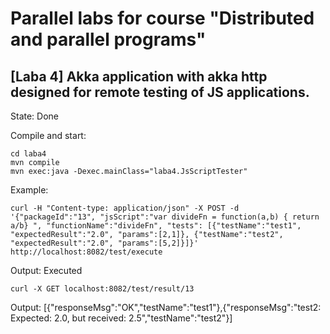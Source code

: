 # Parallel labs for course "Distributed and parallel programs"
## [Laba 4] Akka application with akka http designed for remote testing of JS applications.

State: Done

Compile and start:
```
cd laba4
mvn compile
mvn exec:java -Dexec.mainClass="laba4.JsScriptTester"
```
Example:
```
curl -H "Content-type: application/json" -X POST -d '{"packageId":"13", "jsScript":"var divideFn = function(a,b) { return a/b} ", "functionName":"divideFn", "tests": [{"testName":"test1", "expectedResult":"2.0", "params":[2,1]}, {"testName":"test2", "expectedResult":"2.0", "params":[5,2]}]}' http://localhost:8082/test/execute
```
Output: Executed
```
curl -X GET localhost:8082/test/result/13
```
Output:
[{"responseMsg":"OK","testName":"test1"},{"responseMsg":"test2: Expected: 2.0, but received: 2.5","testName":"test2"}]